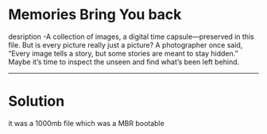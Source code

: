 # Memories Bring You back
 desription -A collection of images, a digital time capsule—preserved in this file. But is every picture really just a picture? A photographer once said, “Every image tells a story, but some stories are meant to stay hidden.” Maybe it’s time to inspect the unseen and find what’s been left behind.

---
# Solution
it was a 1000mb file which was a MBR bootable 